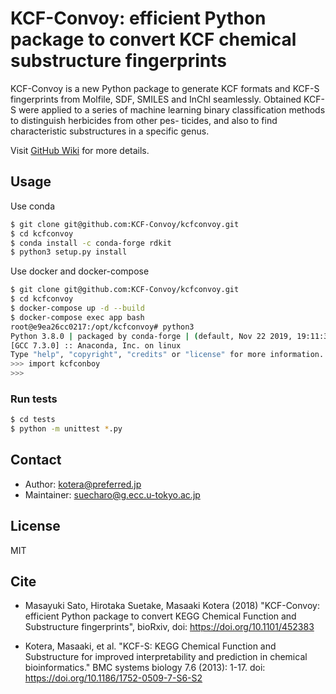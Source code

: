 # KCF-Convoy: efficient Python package to convert KCF chemical substructure fingerprints

KCF-Convoy is a new Python package to generate KCF formats and KCF-S fingerprints from Molfile, SDF, SMILES and InChI seamlessly.
Obtained KCF-S were applied to a series of machine learning binary classification methods to distinguish herbicides from other pes- ticides, and also to find characteristic substructures in a specific genus.

Visit [GitHub Wiki](https://github.com/KCF-Convoy/kcfconvoy/wiki) for more details.

## Usage

Use conda

```bash
$ git clone git@github.com:KCF-Convoy/kcfconvoy.git
$ cd kcfconvoy
$ conda install -c conda-forge rdkit
$ python3 setup.py install
```

Use docker and docker-compose

```bash
$ git clone git@github.com:KCF-Convoy/kcfconvoy.git
$ cd kcfconvoy
$ docker-compose up -d --build
$ docker-compose exec app bash
root@e9ea26cc0217:/opt/kcfconvoy# python3
Python 3.8.0 | packaged by conda-forge | (default, Nov 22 2019, 19:11:38)
[GCC 7.3.0] :: Anaconda, Inc. on linux
Type "help", "copyright", "credits" or "license" for more information.
>>> import kcfconboy
>>>
```

### Run tests

```bash
$ cd tests
$ python -m unittest *.py
```

## Contact

- Author: kotera@preferred.jp
- Maintainer: suecharo@g.ecc.u-tokyo.ac.jp

## License

MIT

## Cite

- Masayuki Sato, Hirotaka Suetake, Masaaki Kotera (2018) "KCF-Convoy: efficient Python package to convert KEGG Chemical Function and Substructure fingerprints", bioRxiv, doi: https://doi.org/10.1101/452383 

- Kotera, Masaaki, et al. "KCF-S: KEGG Chemical Function and Substructure for improved interpretability and prediction in chemical bioinformatics." BMC systems biology 7.6 (2013): 1-17. doi: https://doi.org/10.1186/1752-0509-7-S6-S2
